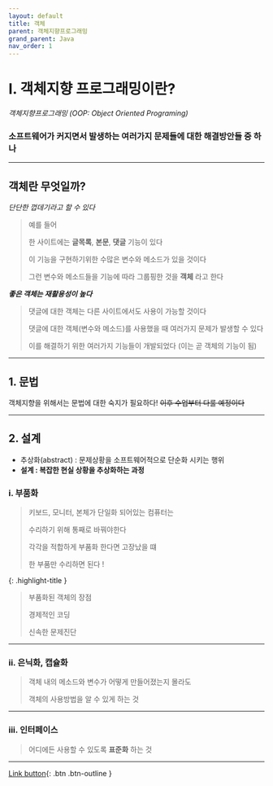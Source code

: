 ```yaml
---
layout: default
title: 객체
parent: 객체지향프로그래밍
grand_parent: Java
nav_order: 1
---
```


# I. 객체지향 프로그래밍이란?

_객체지향프로그래밍 (OOP: Object Oriented Programing)_

### **소프트웨어가 커지면서 발생하는 여러가지 문제들에 대한 해결방안들 중 하나**

---

## 객체란 무엇일까?
_단단한 껍데기라고 할 수 있다_

> 예를 들어
>
> 한 사이트에는 **글목록**, **본문**, **댓글** 기능이 있다
> 
> 이 기능을 구현하기위한 수많은 변수와 메소드가 있을 것이다
>
> 그런 변수와 메소드들을 기능에 따라 그룹핑한 것을 **객체** 라고 한다

_**좋은 객체는 재활용성이 높다**_

> 댓글에 대한 객체는 다른 사이트에서도 사용이 가능할 것이다
>
> 댓글에 대한 객체(변수와 메소드)를 사용했을 때 여러가지 문제가 발생할 수 있다
>
> 이를 해결하기 위한 여러가지 기능들이 개발되었다 (이는 곧 객체의 기능이 됨)

---

## 1. 문법

객체지향을 위해서는 문법에 대한 숙지가 필요하다!
~~이후 수업부터 다룰 예정이다~~

---

## 2. 설계

- 추상화(abstract) : 문제상황을 소프트웨어적으로 단순화 시키는 행위
- **설계 : 복잡한 현실 상황을 추상화하는 과정**

### i. 부품화

> 키보드, 모니터, 본체가 단일화 되어있는 컴퓨터는
>
> 수리하기 위해 통째로 바꿔야한다
>
> 각각을 적합하게 부품화 한다면 고장났을 떄
>
> 한 부품만 수리하면 된다 !

{: .highlight-title }
> 부품화된 객체의 장점
>
> 경제적인 코딩
>
> 신속한 문제진단

---

### ii. 은닉화, 캡슐화

> 객체 내의 메소드와 변수가 어떻게 만들어졌는지 몰라도
>
> 객체의 사용방법을 알 수 있게 하는 것

---

### iii. 인터페이스

> 어디에든 사용할 수 있도록 **표준화** 하는 것

---

[Link button](https://opentutorials.org/course/1223/5399){: .btn .btn-outline }